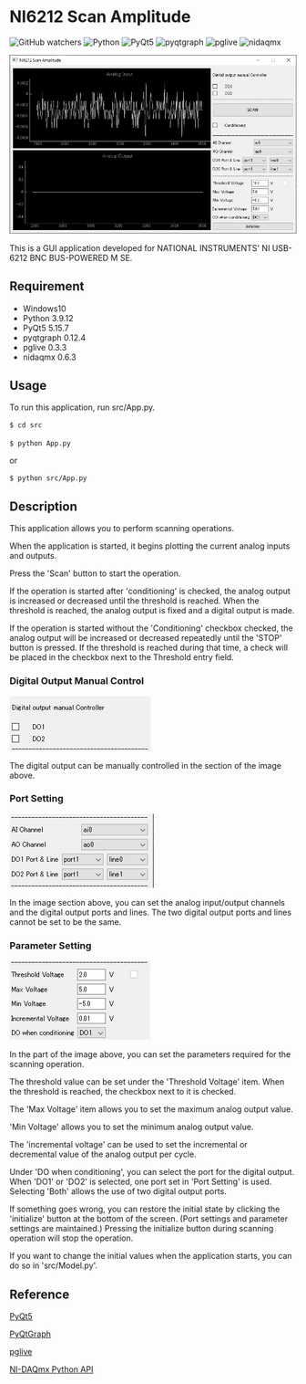 # NI6212 Scan Amplitude
![GitHub watchers](https://img.shields.io/github/watchers/crab85193/ScanAmplitude?style=social)
![Python](https://img.shields.io/badge/python-v3.9.12-007396.svg?logo=python&style=popout)
![PyQt5](https://img.shields.io/badge/PyQt5-v5.15.7-007396.svg?logo=python&style=popout)
![pyqtgraph](https://img.shields.io/badge/pyqtgraph-v0.12.4-007396.svg?logo=python&style=popout)
![pglive](https://img.shields.io/badge/pglive-v0.3.3-007396.svg?logo=python&style=popout)
![nidaqmx](https://img.shields.io/badge/nidaqmx-v0.6.3-44A833.svg?style=popout)

![image](https://github.com/crab85193/ScanAmplitude/blob/main/img/title.PNG)

This is a GUI application developed for NATIONAL INSTRUMENTS' NI USB-6212 BNC BUS-POWERED M SE.

## Requirement
- Windows10
- Python 3.9.12
- PyQt5 5.15.7
- pyqtgraph 0.12.4
- pglive 0.3.3
- nidaqmx 0.6.3

## Usage
To run this application, run src/App.py.

```
$ cd src

$ python App.py
```

or

```
$ python src/App.py
```

## Description
This application allows you to perform scanning operations.

When the application is started, it begins plotting the current analog inputs and outputs.

Press the 'Scan' button to start the operation.

If the operation is started after 'conditioning' is checked, the analog output is increased or decreased until the threshold is reached.
When the threshold is reached, the analog output is fixed and a digital output is made.

If the operation is started without the 'Conditioning' checkbox checked, the analog output will be increased or decreased repeatedly until the 'STOP' button is pressed.
If the threshold is reached during that time, a check will be placed in the checkbox next to the Threshold entry field.

### Digital Output Manual Control

![image](https://github.com/crab85193/ScanAmplitude/blob/main/img/do_manual_control.PNG)

The digital output can be manually controlled in the section of the image above.

### Port Setting

![image](https://github.com/crab85193/ScanAmplitude/blob/main/img/port_setting.PNG)

In the image section above, you can set the analog input/output channels and the digital output ports and lines.
The two digital output ports and lines cannot be set to be the same.

### Parameter Setting

![image](https://github.com/crab85193/ScanAmplitude/blob/main/img/parameter_setting.PNG)

In the part of the image above, you can set the parameters required for the scanning operation.

The threshold value can be set under the 'Threshold Voltage' item.
When the threshold is reached, the checkbox next to it is checked.

The 'Max Voltage' item allows you to set the maximum analog output value.

'Min Voltage' allows you to set the minimum analog output value.

The 'incremental voltage' can be used to set the incremental or decremental value of the analog output per cycle.

Under 'DO when conditioning', you can select the port for the digital output.
When 'DO1' or 'DO2' is selected, one port set in 'Port Setting' is used.
Selecting 'Both' allows the use of two digital output ports.

If something goes wrong, you can restore the initial state by clicking the 'initialize' button at the bottom of the screen.
(Port settings and parameter settings are maintained.)
Pressing the initialize button during scanning operation will stop the operation.

If you want to change the initial values when the application starts, you can do so in 'src/Model.py'.

## Reference
[PyQt5](https://pythonspot.com/pyqt5/)

[PyQtGraph](https://www.pyqtgraph.org/)

[pglive](https://github.com/domarm-comat/pglive)

[NI-DAQmx Python API](https://nidaqmx-python.readthedocs.io/en/latest/)